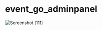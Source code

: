 # event_go_adminpanel

![Screenshot (111)](https://user-images.githubusercontent.com/127927328/229217132-453a4f56-7b67-4f50-b5d7-50100f7118de.png)

